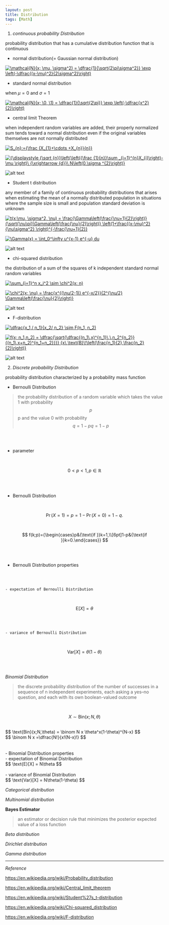 ```yaml
---
layout: post
title: Distribution
tags: [Math]
---
```


1. *continuous probability Distribution*

probability distribution that has a cumulative distribution function that is continuous

- normal distribution(= Gaussian normal distribution)

<a href="https://www.codecogs.com/eqnedit.php?latex=\inline&space;\mathcal{N}(x;&space;\mu,&space;\sigma^2)&space;=&space;\dfrac{1}{\sqrt{2\pi\sigma^2}}&space;\exp&space;\left(-\dfrac{(x-\mu)^2}{2\sigma^2}\right)" target="_blank"><img src="https://latex.codecogs.com/gif.latex?\inline&space;\mathcal{N}(x;&space;\mu,&space;\sigma^2)&space;=&space;\dfrac{1}{\sqrt{2\pi\sigma^2}}&space;\exp&space;\left(-\dfrac{(x-\mu)^2}{2\sigma^2}\right)" title="\mathcal{N}(x; \mu, \sigma^2) = \dfrac{1}{\sqrt{2\pi\sigma^2}} \exp \left(-\dfrac{(x-\mu)^2}{2\sigma^2}\right)" /></a>

- standard normal distribution

when ${\displaystyle \mu =0}$ and ${\displaystyle \sigma =1}$

<a href="https://www.codecogs.com/eqnedit.php?latex=\inline&space;\mathcal{N}(x;&space;\0,&space;\1)&space;=&space;\dfrac{1}{\sqrt{2\pi}}&space;\exp&space;\left(-\dfrac{x^2}{2}\right)" target="_blank"><img src="https://latex.codecogs.com/gif.latex?\inline&space;\mathcal{N}(x;&space;\0,&space;\1)&space;=&space;\dfrac{1}{\sqrt{2\pi}}&space;\exp&space;\left(-\dfrac{x^2}{2}\right)" title="\mathcal{N}(x; \0, \1) = \dfrac{1}{\sqrt{2\pi}} \exp \left(-\dfrac{x^2}{2}\right)" /></a>


- central limit Theorem

when independent random variables are added, their properly normalized sum tends toward a normal distribution even if the original variables themselves are not normally distributed

<a href="https://www.codecogs.com/eqnedit.php?latex=\inline&space;S_{n}:={\frac&space;{X_{1}&plus;\cdots&space;&plus;X_{n}}{n}}" target="_blank"><img src="https://latex.codecogs.com/gif.latex?\inline&space;S_{n}:={\frac&space;{X_{1}&plus;\cdots&space;&plus;X_{n}}{n}}" title="S_{n}:={\frac {X_{1}+\cdots +X_{n}}{n}}" /></a>

<a href="https://www.codecogs.com/eqnedit.php?latex=\inline&space;{\displaystyle&space;{\sqrt&space;{n}}\left(\left({\frac&space;{1}{n}}\sum&space;_{i=1}^{n}X_{i}\right)-\mu&space;\right)\&space;{\xrightarrow&space;{d}}\&space;N\left(0,\sigma&space;^{2}\right)}" target="_blank"><img src="https://latex.codecogs.com/gif.latex?\inline&space;{\displaystyle&space;{\sqrt&space;{n}}\left(\left({\frac&space;{1}{n}}\sum&space;_{i=1}^{n}X_{i}\right)-\mu&space;\right)\&space;{\xrightarrow&space;{d}}\&space;N\left(0,\sigma&space;^{2}\right)}" title="{\displaystyle {\sqrt {n}}\left(\left({\frac {1}{n}}\sum _{i=1}^{n}X_{i}\right)-\mu \right)\ {\xrightarrow {d}}\ N\left(0,\sigma ^{2}\right)}" /></a>


![alt text](/assets/img/IllustrationCentralTheorem.png)

- Student t distribution

any member of a family of continuous probability distributions that arises when estimating the mean of a normally distributed population in situations where the sample size is small and population standard deviation is unknown

<a href="https://www.codecogs.com/eqnedit.php?latex=\inline&space;t(x;\mu,&space;\sigma^2,&space;\nu)&space;=&space;\frac{\Gamma\left(\frac{\nu&plus;1}{2}\right)}&space;{\sqrt{\nu\pi}\Gamma\left(\frac{\nu}{2}\right)}&space;\left(1&plus;\frac{(x-\mu)^2}{\nu\sigma^2}&space;\right)^{-\frac{\nu&plus;1}{2}}" target="_blank"><img src="https://latex.codecogs.com/gif.latex?\inline&space;t(x;\mu,&space;\sigma^2,&space;\nu)&space;=&space;\frac{\Gamma\left(\frac{\nu&plus;1}{2}\right)}&space;{\sqrt{\nu\pi}\Gamma\left(\frac{\nu}{2}\right)}&space;\left(1&plus;\frac{(x-\mu)^2}{\nu\sigma^2}&space;\right)^{-\frac{\nu&plus;1}{2}}" title="t(x;\mu, \sigma^2, \nu) = \frac{\Gamma\left(\frac{\nu+1}{2}\right)} {\sqrt{\nu\pi}\Gamma\left(\frac{\nu}{2}\right)} \left(1+\frac{(x-\mu)^2}{\nu\sigma^2} \right)^{-\frac{\nu+1}{2}}" /></a>

<a href="https://www.codecogs.com/eqnedit.php?latex=\inline&space;\Gamma(x)&space;=&space;\int_0^\infty&space;u^{x-1}&space;e^{-u}&space;du" target="_blank"><img src="https://latex.codecogs.com/gif.latex?\inline&space;\Gamma(x)&space;=&space;\int_0^\infty&space;u^{x-1}&space;e^{-u}&space;du" title="\Gamma(x) = \int_0^\infty u^{x-1} e^{-u} du" /></a>


![alt text](/assets/img/student_t.png)


- chi-squared distribution

 the distribution of a sum of the squares of k independent standard normal random variables

<a href="https://www.codecogs.com/eqnedit.php?latex=\inline&space;\sum_{i=1}^n&space;x_i^2&space;\sim&space;\chi^2(x;&space;n)" target="_blank"><img src="https://latex.codecogs.com/gif.latex?\inline&space;\sum_{i=1}^n&space;x_i^2&space;\sim&space;\chi^2(x;&space;n)" title="\sum_{i=1}^n x_i^2 \sim \chi^2(x; n)" /></a>

<a href="https://www.codecogs.com/eqnedit.php?latex=\inline&space;\chi^2(x;&space;\nu)&space;=&space;\frac{x^{(\nu/2-1)}&space;e^{-x/2}}{2^{\nu/2}&space;\Gamma\left(\frac{\nu}{2}\right)}" target="_blank"><img src="https://latex.codecogs.com/gif.latex?\inline&space;\chi^2(x;&space;\nu)&space;=&space;\frac{x^{(\nu/2-1)}&space;e^{-x/2}}{2^{\nu/2}&space;\Gamma\left(\frac{\nu}{2}\right)}" title="\chi^2(x; \nu) = \frac{x^{(\nu/2-1)} e^{-x/2}}{2^{\nu/2} \Gamma\left(\frac{\nu}{2}\right)}" /></a>

![alt text](/assets/img/chi_square.png)

- F-distribution

<a href="https://www.codecogs.com/eqnedit.php?latex=\inline&space;\dfrac{x_1&space;/&space;n_1}{x_2/&space;n_2}&space;\sim&space;F(n_1,&space;n_2)" target="_blank"><img src="https://latex.codecogs.com/gif.latex?\inline&space;\dfrac{x_1&space;/&space;n_1}{x_2/&space;n_2}&space;\sim&space;F(n_1,&space;n_2)" title="\dfrac{x_1 / n_1}{x_2/ n_2} \sim F(n_1, n_2)" /></a>

<a href="https://www.codecogs.com/eqnedit.php?latex=\inline&space;f(x;&space;n_1,n_2)&space;=&space;\dfrac{\sqrt{\dfrac{(n_1\,x)^{n_1}\,\,n_2^{n_2}}&space;{(n_1\,x&plus;n_2)^{n_1&plus;n_2}}}}&space;{x\,\text{B}\!\left(\frac{n_1}{2},\frac{n_2}{2}\right)}" target="_blank"><img src="https://latex.codecogs.com/gif.latex?\inline&space;f(x;&space;n_1,n_2)&space;=&space;\dfrac{\sqrt{\dfrac{(n_1\,x)^{n_1}\,\,n_2^{n_2}}&space;{(n_1\,x&plus;n_2)^{n_1&plus;n_2}}}}&space;{x\,\text{B}\!\left(\frac{n_1}{2},\frac{n_2}{2}\right)}" title="f(x; n_1,n_2) = \dfrac{\sqrt{\dfrac{(n_1\,x)^{n_1}\,\,n_2^{n_2}} {(n_1\,x+n_2)^{n_1+n_2}}}} {x\,\text{B}\!\left(\frac{n_1}{2},\frac{n_2}{2}\right)}" /></a>

![alt text](/assets/img/f_distribution.png)


2. *Discrete probability Distribution*

probability distribution characterized by a probability mass function


- Bernoulli Distribution
> the probability distribution of a random variable which takes the value 1 with probability $${\displaystyle p}$$ p and the value 0 with probability $${\displaystyle q=1-p} q=1-p$$

<br/>
<br/>

- parameter

<br/>

$$
0<p<1,p\in \mathbb {R}
$$

<br/>
<br/>

- Bernoulli Distribution

<br/>

$$
{\displaystyle \Pr(X=1)=p=1-\Pr(X=0)=1-q.}
$$

<br/>

$$
f(k;p)={\begin{cases}p&{\text{if }}k=1,\\[6pt]1-p&{\text{if }}k=0.\end{cases}}
$$

<br/>
<br/>

- Bernoulli Distribution properties

<br/>
<br/>

    - expectation of Bernoulli Distribution
<br/>

$$
\text{E}[X]  = \theta
$$

<br/>
<br/>

    - variance of Bernoulli Distribution
<br/>

$$
\text{Var}[X] = \theta(1-\theta)
$$

<br>
<br/>

*Binomial Distribution*
> the discrete probability distribution of the number of successes in a sequence of n independent experiments, each asking a yes–no question, and each with its own boolean-valued outcome

<br/>

$$
X \sim \text{Bin}(x;N,\theta)
$$

<br/>
$$
\text{Bin}(x;N,\theta) = \binom N x  \theta^x(1-\theta)^{N-x}
$$
<br/>
$$
\binom N x =\dfrac{N!}{x!(N-x)!}
$$
<br/>
<br/>
<br/>
- Binomial Distribution properties
<br/>
    - expectation of Binomial Distribution
<br/>
$$
\text{E}[X] = N\theta
$$
<br/>
<br/>
    - variance of Binomial Distribution
<br/>
$$
\text{Var}[X] = N\theta(1-\theta)
$$
<br>

*Categorical distribution*
>




*Multinomial distribution*
>



**Bayes Estimator**
> an estimator or decision rule that minimizes the posterior expected value of a loss function

*Beta distribution*
>

*Dirichlet distribution*
>

*Gamma distribution*
>


***
*Reference*


https://en.wikipedia.org/wiki/Probability_distribution

https://en.wikipedia.org/wiki/Central_limit_theorem

https://en.wikipedia.org/wiki/Student%27s_t-distribution

https://en.wikipedia.org/wiki/Chi-squared_distribution

https://en.wikipedia.org/wiki/F-distribution